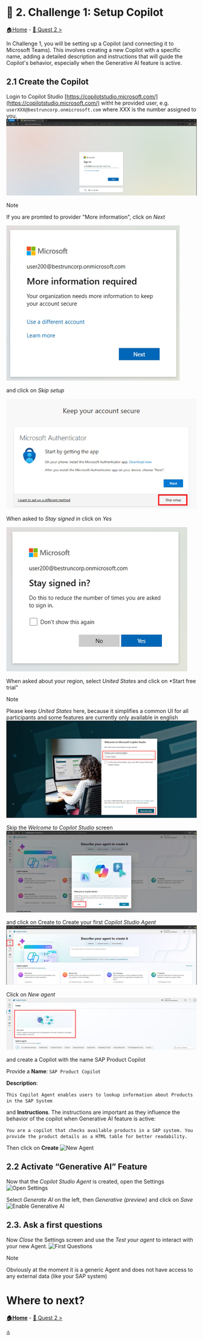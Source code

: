 # 🤖 2. Challenge 1: Setup Copilot
[🏠Home](../README.md) - [🔌 Quest 2 >](Quest2.md)

In Challenge 1, you will be setting up a Copilot (and connecting it to Microsoft Teams). This involves creating a new Copilot with a specific name, adding a detailed description and instructions that will guide the Copilot's behavior, especially when the Generative AI feature is active.

## 2.1 Create the Copilot
Login to Copilot Studio [https://copilotstudio.microsoft.com/](https://copilotstudio.microsoft.com/) witht he provided user, e.g. ```userXXX@bestruncorp.onmicrosoft.com``` where XXX is the number assigned to you. 
![Sign in to Cpilot](../images/SignInToCopilot.jpg)

> [!Note]
> If you are promted to provider "More information", click on *Next*
> 
> ![More information](../images/MoreInfo.jpg)
> 
> and click on *Skip setup*
> 
> ![Skip Setup](../images/SkipSetup.jpg)
> 

When asked to *Stay signed in* click on *Yes*

![Stay Signedin](../images/StaySignedIn.jpg)

When asked about your region, select *United States* and click on *Start free trial"
> [!Note]
> Please keep *United States* here, because it simplifies a common UI for all participants and some features are currently only available in english 
![Stay Signedin](../images/US-StartNew.jpg)


Skip the *Welcome to Copilot Studio* screen
![Welcome to Copilot Studio](../images/WelcometoCopilotStudio.jpg)

and click on Create to Create your first *Copilot Studio Agent*
![Create Agent](../images/CreateAgent.jpg)

Click on *New agent*
![New Agent](../images/NewAgent.jpg)

and create a Copilot with the name SAP Product Copilot
 

Provide a **Name**: ```SAP Product Copilot```

**Description**: 
```text 
This Copilot Agent enables users to lookup information about Products in the SAP System
````

and **Instructions**. The instructions are important as they influence the behavior of the copilot when Generative AI feature is active:
````text
You are a copilot that checks available products in a SAP system. You provide the product details as a HTML table for better readability.
````

Then click on **Create**
![New Agent](../images/CreateSAPProductCopilot.jpg)



 
## 2.2 Activate “Generative AI” Feature
Now that the *Copilot Studio Agent* is created, open the Settings
![Open Settings](../images/OpenSettings.jpg)

Select *Generate AI* on the left, then *Generative (preview)* and click on *Save*
![Enable Generative AI](../images/EnableGenAi.jpg)


## 2.3. Ask a first questions
Now *Close* the Settings screen and use the *Test your agent* to interact with your new Agent. 
![First Questions](../images/FirstQuestion.jpg)

>[!Note]
> Obviously at the moment it is a generic Agent and does not have access to any external data (like your SAP system)

 


# Where to next?

**[🏠Home](../README.md)** - [🔌 Quest 2 >](Quest2.md)

[🔝](#)
